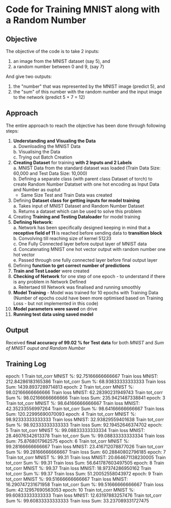 # Code for Training MNIST along with a Random Number
## Objective
The objective of the code is to take 2 inputs:<br />
  1. an image from the MNIST dataset (say 5), and<br />
  2. a random number between 0 and 9, (say 7)<br />

And give two outputs:
  1. the "number" that was represented by the MNIST image (predict 5), and<br />
  2. the "sum" of this number with the random number and the input image to the network (predict 5 + 7 = 12)<br />

## Approach
The entire approach to reach the objective has been done through following steps:
  1. **Understanding and Visualing the Data**<br />
    a. Downloading the MNIST Data<br />
    b. Visualising the Data<br />
    c. Trying out Batch Creation <br />
  2. **Creating Dataset** for training **with 2 Inputs and 2 Labels**<br />
    a. MNIST Data from the standard dataset was loaded (Train Data Size: 60,000 and Test Data Size: 10,000)<br />
    b. Defining a separate class (with parent class Dataset of torch) to create Random Number Datatset with one hot encoding as Input Data and Number as ouptut<br />
      - Same Size Test and Train Data was created <br />
  3. Defining **Dataset class for getting inputs for model training**<br />
    a. Takes input of MNIST Dataset and Random Number Dataset<br />
    b. Returns a dataset which can be used to solve this problem<br />
  4. Creating **Training and Testing Dataloader** for model training <br />
  5. **Defining Network**:<br />
    a. Network has been specifically designed keeping in mind that a **receptive field of 11** is reached before sending data to **transition block**<br />
    b. Convolving till reaching size of kernel 512*3*3<br />
    c. One Fully Connected layer before output layer of MNIST data<br />
    d. Concatenating MNIST one hot vector output with random number one hot vector<br />
    e. Passed through one fully connected layer before final output layer<br />
  6. Defining **function to get correct number of predictions**<br />
  7. **Train and Test Loader** were created<br />
  8. **Checking of Network** for one step of one epoch - to understand if there is any problem in Network Defined<br />
    a. Reitertaed till Network was finalised and running smoothly<br />
  9. **Model Training** - Model was trained for 10 epochs with Training Data (Number of epochs could have been more optimised based on Training Loss - but not implemented in this code) <br />
  10. **Model parameters were saved** on drive<br />
  11. **Running test data using saved model**<br />
  
## Output
  Received **final accuracy of 99.02 % for Test data** for both *MNIST* and *Sum of MNIST ouput and Random Number*<br />

## Training Log
epoch: 1 Train tot_corr MNIST %: 92.75166666666667 Train loss MNIST: 212.84286183165386 Train tot_corr Sum %: 68.93833333333333 Train loss Sum: 1439.8937289714813
epoch: 2 Train tot_corr MNIST %: 98.02166666666666 Train loss MNIST: 62.28390231949743 Train tot_corr Sum %: 98.02166666666666 Train loss Sum: 235.9421487338841
epoch: 3 Train tot_corr MNIST %: 98.64166666666667 Train loss MNIST: 42.35233556997264 Train tot_corr Sum %: 98.64166666666667 Train loss Sum: 120.22995690070093
epoch: 4 Train tot_corr MNIST %: 98.92333333333333 Train loss MNIST: 32.93829559401638 Train tot_corr Sum %: 98.92333333333333 Train loss Sum: 92.19452646374702
epoch: 5 Train tot_corr MNIST %: 99.08833333333334 Train loss MNIST: 28.46076342613378 Train tot_corr Sum %: 99.08833333333334 Train loss Sum: 75.8768017962575
epoch: 6 Train tot_corr MNIST %: 99.28166666666667 Train loss MNIST: 23.416712078877026 Train tot_corr Sum %: 99.28166666666667 Train loss Sum: 60.28840802796185
epoch: 7 Train tot_corr MNIST %: 99.31 Train loss MNIST: 20.664671138230005 Train tot_corr Sum %: 99.31 Train loss Sum: 56.641787603497505
epoch: 8 Train tot_corr MNIST %: 99.37 Train loss MNIST: 18.97374286950162 Train tot_corr Sum %: 99.37 Train loss Sum: 51.20052558043972
epoch: 9 Train tot_corr MNIST %: 99.51666666666667 Train loss MNIST: 16.290747231671958 Train tot_corr Sum %: 99.51666666666667 Train loss Sum: 42.12957690563053
epoch: 10 Train tot_corr MNIST %: 99.60833333333333 Train loss MNIST: 12.63197883257476 Train tot_corr Sum %: 99.60833333333333 Train loss Sum: 33.237089331727475
